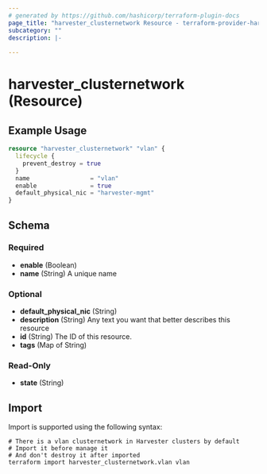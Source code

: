 ```yaml
---
# generated by https://github.com/hashicorp/terraform-plugin-docs
page_title: "harvester_clusternetwork Resource - terraform-provider-harvester"
subcategory: ""
description: |-
  
---
```


# harvester_clusternetwork (Resource)



## Example Usage

```terraform
resource "harvester_clusternetwork" "vlan" {
  lifecycle {
    prevent_destroy = true
  }
  name                 = "vlan"
  enable               = true
  default_physical_nic = "harvester-mgmt"
}
```

<!-- schema generated by tfplugindocs -->
## Schema

### Required

- **enable** (Boolean)
- **name** (String) A unique name

### Optional

- **default_physical_nic** (String)
- **description** (String) Any text you want that better describes this resource
- **id** (String) The ID of this resource.
- **tags** (Map of String)

### Read-Only

- **state** (String)

## Import

Import is supported using the following syntax:

```shell
# There is a vlan clusternetwork in Harvester clusters by default
# Import it before manage it
# And don't destroy it after imported
terraform import harvester_clusternetwork.vlan vlan
```
